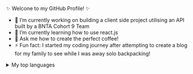 ✨ Welcone to my GitHub Profile! ✨

- 🔭 I’m currently working on building a client side project utilising an API built by a BNTA Cohort 9 Team
- 🌱 I’m currently learning how to use react.js
- 💬 Ask me how to create the perfect coffee!
- ⚡ Fun fact: I started my coding journey after attempting to create a blog for my family to see while I was away solo backpacking!

<details>
  
<summary>My top languages</summary>

| Ability | Languages |               
|--------:|---------------|                
| Intermediate| Java      |                
| Intermediate| Javascript|                 
| Basic| SQL  |                 
| Basic| Python|
  
 </details>







